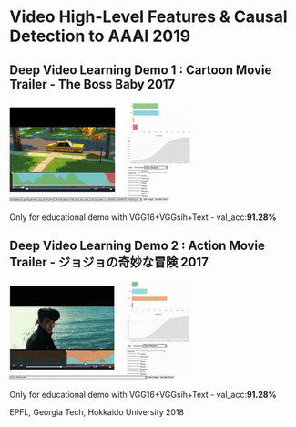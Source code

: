 # Video High-Level Features & Causal Detection to AAAI 2019 

## Deep Video Learning Demo 1 : Cartoon Movie Trailer - **The Boss Baby** 2017

![image](https://github.com/huckiyang/Video_Causal_Detect/blob/master/5secboss_baby.gif)

Only for educational demo with VGG16+VGGsih+Text - val_acc:**91.28%**

## Deep Video Learning Demo 2 : Action Movie Trailer - **ジョジョの奇妙な冒険** 2017 

![image](https://github.com/huckiyang/Video_Causal_Detect/blob/master/jojo_14.gif)

Only for educational demo with VGG16+VGGsih+Text - val_acc:**91.28%**

EPFL, Georgia Tech, Hokkaido University 2018
